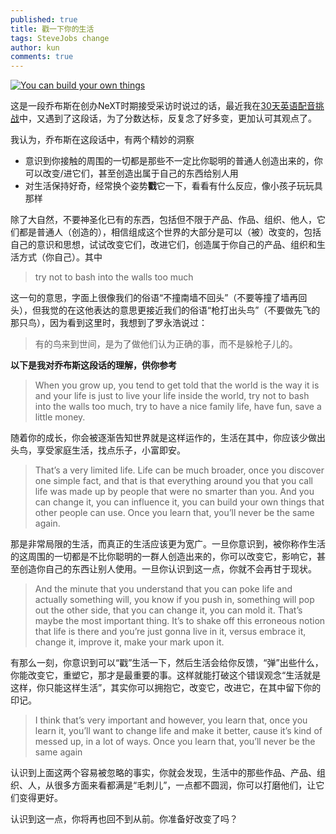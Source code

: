 ```yaml
---
published: true
title: 戳一下你的生活
tags: SteveJobs change
author: kun
comments: true
---
```


[![You can build your own things](https://img.youtube.com/vi/kYfNvmF0Bqw/0.jpg)](https://www.youtube.com/watch?v=kYfNvmF0Bqw)

这是一段乔布斯在创办NeXT时期接受采访时说过的话，最近我在[30天英语配音挑战](https://web.okjike.com/originalPost/6236f5287513c20010dc3a11)中，又遇到了这段话，为了分数达标，反复念了好多变，更加认可其观点了。

我认为，乔布斯在这段话中，有两个精妙的洞察

- 意识到你接触的周围的一切都是那些不一定比你聪明的普通人创造出来的，你可以改变/进它们，甚至创造出属于自己的东西给别人用
- 对生活保持好奇，经常换个姿势**戳**它一下，看看有什么反应，像小孩子玩玩具那样

除了大自然，不要神圣化已有的东西，包括但不限于产品、作品、组织、他人，它们都是普通人（创造的），相信组成这个世界的大部分是可以（被）改变的，包括自己的意识和思想，试试改变它们，改进它们，创造属于你自己的产品、组织和生活方式（你自己）。其中

> try not to bash into the walls too much

这一句的意思，字面上很像我们的俗语“不撞南墙不回头”（不要等撞了墙再回头），但我觉的在这他表达的意思更接近我们的俗语“枪打出头鸟”（不要做先飞的那只鸟），因为看到这里时，我想到了罗永浩说过：

> 有的鸟来到世间，是为了做他们认为正确的事，而不是躲枪子儿的。

**以下是我对乔布斯这段话的理解，供你参考**

> When you grow up, you tend to get told that the world is the way it is and your life is just to live your life inside the world, try not to bash into the walls too much, try to have a nice family life, have fun, save a little money.

随着你的成长，你会被逐渐告知世界就是这样运作的，生活在其中，你应该少做出头鸟，享受家庭生活，找点乐子，小富即安。

> That’s a very limited life. Life can be much broader, once you discover one simple fact, and that is that everything around you that you call life was made up by people that were no smarter than you. And you can change it, you can influence it, you can build your own things that other people can use. Once you learn that, you’ll never be the same again.

那是非常局限的生活，而真正的生活应该更为宽广。一旦你意识到，被你称作生活的这周围的一切都是不比你聪明的一群人创造出来的，你可以改变它，影响它，甚至创造你自己的东西让别人使用。一旦你认识到这一点，你就不会再甘于现状。

> And the minute that you understand that you can poke life and actually something will, you know if you push in, something will pop out the other side, that you can change it, you can mold it. That’s maybe the most important thing. It’s to shake off this erroneous notion that life is there and you’re just gonna live in it, versus embrace it, change it, improve it, make your mark upon it.

有那么一刻，你意识到可以“戳”生活一下，然后生活会给你反馈，“弹”出些什么，你能改变它，重塑它，那才是最重要的事。这样就能打破这个错误观念“生活就是这样，你只能这样生活”，其实你可以拥抱它，改变它，改进它，在其中留下你的印记。

> I think that’s very important and however, you learn that, once you learn it, you’ll want to change life and make it better, cause it’s kind of messed up, in a lot of ways. Once you learn that, you’ll never be the same again

认识到上面这两个容易被忽略的事实，你就会发现，生活中的那些作品、产品、组织、人，从很多方面来看都满是“毛刺儿”，一点都不圆润，你可以打磨他们，让它们变得更好。

认识到这一点，你将再也回不到从前。你准备好改变了吗？
